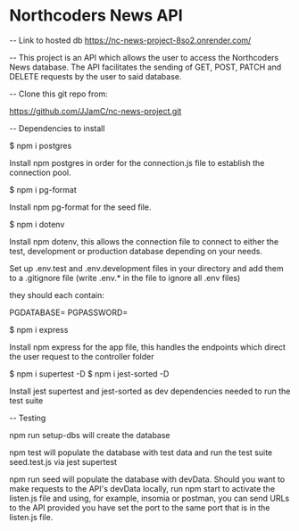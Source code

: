 # Northcoders News API

-- Link to hosted db 
https://nc-news-project-8so2.onrender.com/

-- This project is an API which allows the user to access the Northcoders News database. The API facilitates the sending of GET, POST, PATCH and DELETE requests by the user to said database.



-- Clone this git repo from:

https://github.com/JJamC/nc-news-project.git



-- Dependencies to install

$ npm i postgres

Install npm postgres in order for the connection.js file to establish the connection pool.

$ npm i pg-format

Install npm pg-format for the seed file.

$ npm i dotenv

Install npm dotenv, this allows the connection file to connect to either the test, development or production database depending on your needs.

Set up .env.test and .env.development files in your directory and add them to a .gitignore file
(write .env.* in the file to ignore all .env files)

they should each contain:

PGDATABASE=<insert db name here>
PGPASSWORD=<insert psql password here>

$ npm i express

Install npm express for the app file, this handles the endpoints which direct the user request to the controller folder

$ npm i supertest -D
$ npm i jest-sorted -D

Install jest supertest and jest-sorted as dev dependencies needed to run the test suite



-- Testing

npm run setup-dbs will create the database

npm test will populate the database with test data and run the test suite seed.test.js via jest supertest

npm run seed will populate the database with devData. 
Should you want to make requests to the API's devData locally, run npm start to activate the listen.js file and using, for example, insomia or postman,
you can send URLs to the API provided you have set the port to the same port that is in the listen.js file.